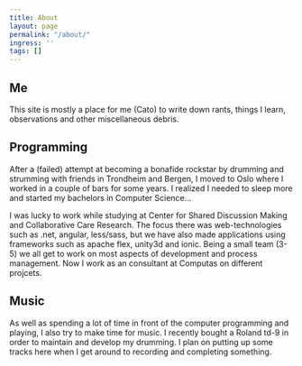 ```yaml
---
title: About
layout: page
permalink: "/about/"
ingress: ''
tags: []
---
```

## Me

This site is mostly a place for me (Cato) to write down rants, things I learn, observations and other miscellaneous debris.

## Programming

After a (failed) attempt at becoming a bonafide rockstar by drumming and strumming with friends in Trondheim and Bergen, I moved to Oslo where I worked in a couple of bars for some years. I realized I needed to sleep more and started my bachelors in Computer Science...

I was lucky to work while studying at Center for Shared Discussion Making and Collaborative Care Research. The focus there was web-technologies such as .net, angular, less/sass, but we have also made applications using frameworks such as apache flex, unity3d and ionic. Being a small team (3-5) we all get to work on most aspects of development and process management. Now I work as an consultant at Computas on different projcets. 

## Music

As well as spending a lot of time in front of the computer programming and playing, I also try to make time for music. I recently bought a Roland td-9 in order to maintain and develop my drumming. I plan on putting up some tracks here when I get around to recording and completing something.